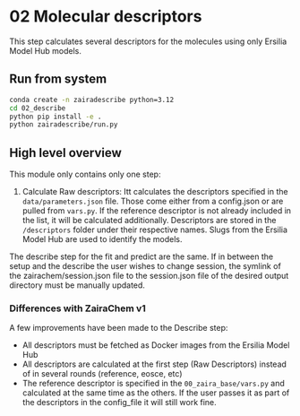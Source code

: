 # 02 Molecular descriptors

This step calculates several descriptors for the molecules using only Ersilia Model Hub models.

## Run from system 

```bash
conda create -n zairadescribe python=3.12
cd 02_describe
python pip install -e .
python zairadescribe/run.py
```

## High level overview
This module only contains only one step:
1. Calculate Raw descriptors: Itt calculates the descriptors specified in the `data/parameters.json` file. Those come either from a config.json or are pulled from `vars.py`. If the reference descriptor is not already included in the list, it will be calculated additionally. Descriptors are stored in the `/descriptors` folder under their respective names. Slugs from the Ersilia Model Hub are used to identify the models.

The describe step for the fit and predict are the same. If in between the setup and the describe the user wishes to change session, the symlink of the zairachem/session.json file to the session.json file of the desired output directory must be manually updated.

### Differences with ZairaChem v1

A few improvements have been made to the Describe step:
- All descriptors must be fetched as Docker images from the Ersilia Model Hub
- All descriptors are calculated at the first step (Raw Descriptors) instead of in several rounds (reference, eosce, etc)
- The reference descriptor is specified in the `00_zaira_base/vars.py` and calculated at the same time as the others. If the user passes it as part of the descriptors in the config_file it will still work fine. 